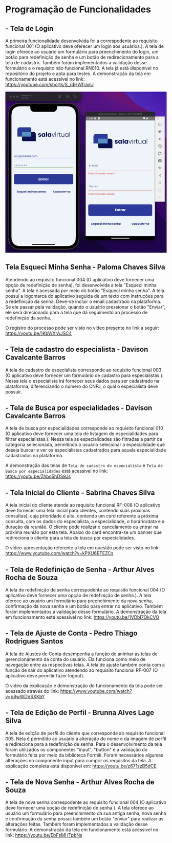 # Programação de Funcionalidades

## - Tela de Login

A primeira funcionalidade desenvolvida foi a correspodente ao requisito funcional 001 (O aplicativo deve oferecer um login aos usuários.). A tela de login oferece ao usuário um formulário para preenchimento do login, um botão para redefinição de senha e um botão de redirecionamento para a tela de cadastro. Também foram implementados a validação desse formulário e o requisito não funcional RN010. 
A tela já está disponível no repositório do projeto e apta para testes. 
A demonstração da tela em funcionamento está acessível no link: https://youtube.com/shorts/S_rdHWfravU

![Demonstração](img/PF-Login.jpeg)

## Tela Esqueci Minha Senha - Paloma Chaves Silva

Atendendo ao requisito funcional 004 (O aplicativo deve fornecer uma opção de redefinição de senha), foi desenvolvida a tela "Esqueci minha senha". A tela é acessada por meio do botão "Esqueci minha senha". A tela possui a logomarca do aplicativo seguida de um texto com instruções para a redefinição da senha. Deve-se incluir o email cadastrado na plataforma. Se ele passar pela validação, quando o usuário pressionar o botão "Enviar", ele será direcionado para a tela que dá seguimento ao processo de redefinição da senha.

O registro do processo pode ser visto no vídeo presente no link a seguir: https://youtu.be/1KbWXrAJSC4

## - Tela de cadastro do especialista - Davison Cavalcante Barros

A tela de cadastro de especialista corresponde ao requisito funcional 003 (O aplicativo deve fornecer um formulário de cadastro para especialistas.). Nessa tela o especialista irá fornecer seus dados para ser cadastrado na plataforma, diferenciando o número do CNPJ, o qual o especialista deve possuir. 

## - Tela de Busca por especialidades - Davison Cavalcante Barros

A tela de busca por especialidades corresponde ao requisito funcional 010 (O aplicativo deve fornecer uma tela de listagem de especialidades para filtrar especialistas.). Nessa tela as especialidades são filtradas a partir da categoria selecionada, permitindo o usuário selecionar a especialidade que deseja buscar e ver os especialistas cadastrados para aquela especialidade cadastrados na plataforma.

A demonstração das telas de `Tela de cadastro do especialista` e `Tela de Busca por especialidades` está acessivel no link: https://youtu.be/Zhbo5hDS9Js

## - Tela Inicial do Cliente - Sabrina Chaves Silva

A tela inicial do cliente atende ao requisito funcional RF-008 (O aplicativo deve fornecer uma tela inicial para clientes, contendo suas próximas consultas), cuja prioridade é alta, contendo um card referente a próxima consulta, com os dados do especialista, a especialidade, o horário/data e a duração da reunião. O cliente pode realizar o cancelamento ou entrar na próxima reunião por esta tela. Abaixo do card encontra-se um banner que redireciona o cliente para a tela de busca por especialidades. 

O vídeo-apresentação referente a tela em questão pode ser visto no link: https://www.youtube.com/watch?v=kPXU6ETEZCs

## - Tela de Redefinição de Senha - Arthur Alves Rocha de Souza

A tela de redefinição de senha correspodente ao requisito funcional 004 (O aplicativo deve fornecer uma opção de redefinição de senha.). A tela oferece ao usuário um formulário para preenchimento da nova senha, confirmação da nova senha e um botão para entrar no aplicativo. Também foram implementados a validação desse formulário. 
A demonstração da tela em funcionamento está acessível no link: https://youtu.be/1VDbI7QkCVQ

## - Tela de Ajuste de Conta - Pedro Thiago Rodrigues Santos

A tela de Ajustes de Conta desempenha a função de aninhar as telas de gerencionamento da conta do usuário. Ela funciona como meio de navegação entre as respectivas telas. A tela de ajuste também conta com a função de sair do aplicativo atendendo ao  requisito funcional RF-007 (O aplicativo deve permitir fazer logout).

O video da explicação e demonstração do funcionamento da tela pode ser acessado através do link: https://www.youtube.com/watch?v=p8wWDVSXKbY

## - Tela de Edição de Perfil - Brunna Alves Lage Silva
A tela de edição de perfil do cliente que corresponde ao requisito funcional 005. Nela é permitido ao usuário a alteração do nome e da imagem de perfil e redireciona para a redefinição de senha. Para o desenvolvimento da tela foram utilizados os componentes "input", "button" e a validação do formulário feita por meio da biblioteca Formik. Foram necessários algumas alterações no componente input para cumprir os requisitos da tela.  A explicação completa está disponível em: https://youtu.be/z671szB5dCE

## - Tela de Nova Senha - Arthur Alves Rocha de Souza

A tela de nova senha correspodente ao requisito funcional 004 (O aplicativo deve fornecer uma opção de redefinição de senha.). A tela oferece ao usuário um formulário para preenchimento da sua antiga senha, nova senha e confirmação da senha possui também um botão "enviar"  para realizar as alterações feitas. Também foram implementados a validação desse formulário. 
A demonstração da tela em funcionamento está acessível no link: https://youtu.be/EbFsMHTpbNs

